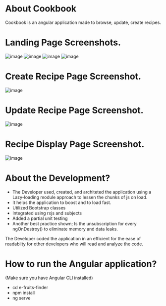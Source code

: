 # About Cookbook

Cookbook is an angular application made to browse, update, create recipes. 

# Landing Page Screenshots.

![image](https://user-images.githubusercontent.com/32357037/112251909-10847a80-8c97-11eb-86fa-5dabea7bc219.png)
![image](https://user-images.githubusercontent.com/32357037/112251995-37db4780-8c97-11eb-8fbb-c09e3d754424.png)
![image](https://user-images.githubusercontent.com/32357037/112252026-432e7300-8c97-11eb-8300-fe908ab01c89.png)
![image](https://user-images.githubusercontent.com/32357037/112252039-4a558100-8c97-11eb-8be7-9fa65ae28dee.png)

# Create Recipe Page Screenshot.

![image](https://user-images.githubusercontent.com/32357037/112252089-62c59b80-8c97-11eb-83f5-381c890319c5.png)

# Update Recipe Page Screenshot. 

![image](https://user-images.githubusercontent.com/32357037/112252135-796bf280-8c97-11eb-877d-884b598be3b8.png)

# Recipe Display Page Screenshot.

![image](https://user-images.githubusercontent.com/32357037/112252167-8a1c6880-8c97-11eb-8764-46029154e9e9.png)


# About the Development? 

* The Developer used, created, and architeted the application using a Lazy-loading module approach to lessen the chunks of js on load.
* It helps the application to boost and to load fast. 
* Utilized Bootstrap classes
* Integrated using rxjs and subjects
* Added a partial unit testing 
* Another best practice shown; Is the unsubscription for every ngOnDestroy() to eliminate memory and data leaks.

The Developer coded the application in an efficient for the ease of readabilty for other developers who will read and analyze the code.

# How to run the Angular application? 

(Make sure you have Angular CLI installed)

* cd e-fruits-finder
* npm install
* ng serve

